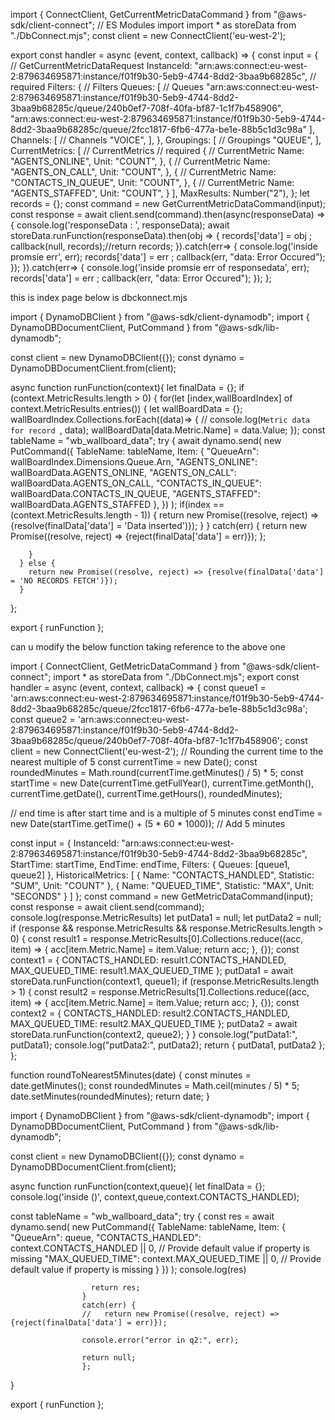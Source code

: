 import { ConnectClient, GetCurrentMetricDataCommand } from "@aws-sdk/client-connect"; // ES Modules import
import * as storeData  from "./DbConnect.mjs";
const client = new ConnectClient('eu-west-2');


export const handler = async (event, context, callback) => {
const input = { // GetCurrentMetricDataRequest
  InstanceId: "arn:aws:connect:eu-west-2:879634695871:instance/f01f9b30-5eb9-4744-8dd2-3baa9b68285c", // required
  Filters: { // Filters
    Queues: [ // Queues
      "arn:aws:connect:eu-west-2:879634695871:instance/f01f9b30-5eb9-4744-8dd2-3baa9b68285c/queue/240b0ef7-708f-40fa-bf87-1c1f7b458906",
      "arn:aws:connect:eu-west-2:879634695871:instance/f01f9b30-5eb9-4744-8dd2-3baa9b68285c/queue/2fcc1817-6fb6-477a-be1e-88b5c1d3c98a"
    ],
    Channels: [ // Channels
      "VOICE",
    ],
  },
  Groupings: [ // Groupings
    "QUEUE",
  ],
  CurrentMetrics: [ // CurrentMetrics // required
    { // CurrentMetric
      Name: "AGENTS_ONLINE",
      Unit: "COUNT",
    },
    { // CurrentMetric
      Name: "AGENTS_ON_CALL",
      Unit: "COUNT",
    },
    { // CurrentMetric
      Name: "CONTACTS_IN_QUEUE",
      Unit: "COUNT",
    },
    { // CurrentMetric
      Name: "AGENTS_STAFFED",
      Unit: "COUNT",
    }
  ],
  MaxResults: Number("2"),
};
    let records = {};
    const command = new GetCurrentMetricDataCommand(input);
    const response = await client.send(command).then(async(responseData) => {
      console.log('responseData : ', responseData);
        await storeData.runFunction(responseData).then(obj => {
         records['data'] = obj ;
         callback(null, records);//return records;
        }).catch(err=> {
          console.log('inside promsie err', err);
          records['data'] = err ;
          callback(err, "data: Error Occured");
        });
    }).catch(err=> {
        console.log('inside promsie err of responsedata', err);
        records['data'] = err ;
        callback(err, "data: Error Occured");
    });
};


this is index page below is dbckonnect.mjs

import { DynamoDBClient } from "@aws-sdk/client-dynamodb";
import {
  DynamoDBDocumentClient,
  PutCommand
} from "@aws-sdk/lib-dynamodb";

const client = new DynamoDBClient({});
const dynamo = DynamoDBDocumentClient.from(client);

async function runFunction(context){
    let finalData = {};
      if (context.MetricResults.length > 0) {
        for(let [index,wallBoardIndex] of context.MetricResults.entries()) {
                    let wallBoardData = {};
                    wallBoardIndex.Collections.forEach((data)=> {
                        // console.log(`Metric data for record `, data);
                        wallBoardData[data.Metric.Name] = data.Value;
                    });
                    const tableName = "wb_wallboard_data";
                    try {
                      await dynamo.send(
                      new PutCommand({
                        TableName: tableName,
                        Item: {
                          "QueueArn": wallBoardIndex.Dimensions.Queue.Arn,
                          "AGENTS_ONLINE": wallBoardData.AGENTS_ONLINE,
                          "AGENTS_ON_CALL": wallBoardData.AGENTS_ON_CALL,
                          "CONTACTS_IN_QUEUE": wallBoardData.CONTACTS_IN_QUEUE,
                          "AGENTS_STAFFED": wallBoardData.AGENTS_STAFFED
                          },
                        })
                      );
                      if(index == (context.MetricResults.length - 1)) {
                        return new Promise((resolve, reject) => {resolve(finalData['data'] = 'Data inserted')});
                      }
                    }
                    catch(err) {
                      return new Promise((resolve, reject) => {reject(finalData['data'] = err)});
                    };
        
        }
      } else {
        return new Promise((resolve, reject) => {resolve(finalData['data'] = 'NO RECORDS FETCH')});
      }
};



export {
  runFunction
};


can u modify the below function taking reference to the above one 


import { ConnectClient, GetMetricDataCommand } from "@aws-sdk/client-connect";
import * as storeData from "./DbConnect.mjs";
export const handler = async (event, context, callback) => {
  const queue1 = 'arn:aws:connect:eu-west-2:879634695871:instance/f01f9b30-5eb9-4744-8dd2-3baa9b68285c/queue/2fcc1817-6fb6-477a-be1e-88b5c1d3c98a';
  const queue2 = 'arn:aws:connect:eu-west-2:879634695871:instance/f01f9b30-5eb9-4744-8dd2-3baa9b68285c/queue/240b0ef7-708f-40fa-bf87-1c1f7b458906';
  const client = new ConnectClient('eu-west-2');
  // Rounding the current time to the nearest multiple of 5
  const currentTime = new Date();
  const roundedMinutes = Math.round(currentTime.getMinutes() / 5) * 5;
  const startTime = new Date(currentTime.getFullYear(), currentTime.getMonth(), currentTime.getDate(), currentTime.getHours(), roundedMinutes);

  //  end time is after start time and is a multiple of 5 minutes
  const endTime = new Date(startTime.getTime() + (5 * 60 * 1000)); // Add 5 minutes

 
 
  const input = {
    InstanceId: "arn:aws:connect:eu-west-2:879634695871:instance/f01f9b30-5eb9-4744-8dd2-3baa9b68285c",
    StartTime: startTime,
    EndTime: endTime,
    Filters: {
      Queues: [queue1, queue2]
    },
    HistoricalMetrics: [
      {
        Name: "CONTACTS_HANDLED",
        Statistic: "SUM",
        Unit: "COUNT"
      },
      {
        Name: "QUEUED_TIME",
        Statistic: "MAX",
        Unit: "SECONDS"
      }
    ]
  };
  const command = new GetMetricDataCommand(input);
  const response = await client.send(command);
  console.log(response.MetricResults)
  let putData1 = null;
  let putData2 = null;
  if (response && response.MetricResults && response.MetricResults.length > 0) {
    const result1 = response.MetricResults[0].Collections.reduce((acc, item) => {
      acc[item.Metric.Name] = item.Value;
      return acc;
    }, {});
    const context1 = {
      CONTACTS_HANDLED: result1.CONTACTS_HANDLED,
      MAX_QUEUED_TIME: result1.MAX_QUEUED_TIME
    };
    putData1 = await storeData.runFunction(context1, queue1);
    if (response.MetricResults.length > 1) {
      const result2 = response.MetricResults[1].Collections.reduce((acc, item) => {
        acc[item.Metric.Name] = item.Value;
        return acc;
      }, {});
      const context2 = {
        CONTACTS_HANDLED: result2.CONTACTS_HANDLED,
        MAX_QUEUED_TIME: result2.MAX_QUEUED_TIME
      };
      putData2 = await storeData.runFunction(context2, queue2);
    }
  }
  console.log("putData1:", putData1);
  console.log("putData2:", putData2);
  return { putData1, putData2 };
};



function roundToNearest5Minutes(date) {
  const minutes = date.getMinutes();
  const roundedMinutes = Math.ceil(minutes / 5) * 5;
  date.setMinutes(roundedMinutes);
  return date;
}

import { DynamoDBClient } from "@aws-sdk/client-dynamodb";
import {
  DynamoDBDocumentClient,
  PutCommand
} from "@aws-sdk/lib-dynamodb";

const client = new DynamoDBClient({});
const dynamo = DynamoDBDocumentClient.from(client);

async function runFunction(context,queue){
    let finalData = {};
      console.log('inside ()', context,queue,context.CONTACTS_HANDLED);

 const tableName = "wb_wallboard_data";
 try {
                     const res =  await dynamo.send(
                      new PutCommand({
                        TableName: tableName,
                         Item: {
         "QueueArn": queue,
         "CONTACTS_HANDLED": context.CONTACTS_HANDLED || 0, // Provide default value if property is missing
         "MAX_QUEUED_TIME": context.MAX_QUEUED_TIME || 0, // Provide default value if property is missing
       }
                        })
                      );
                      console.log(res)
                      
                      return res;
                    }
                    catch(err) {
                    //   return new Promise((resolve, reject) => {reject(finalData['data'] = err)});
                    
                    console.error("error in q2:", err);
                    
                    return null;
                    };

}
  


export {
  runFunction
};
